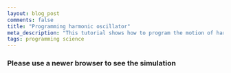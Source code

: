 ```yaml
---
layout: blog_post
comments: false
title: "Programming harmonic oscillator"
meta_description: "This tutorial shows how to program the motion of harmonic oscillator."
tags: programming science
---
```


<canvas class="HarmonicOscillator-canvas">
</canvas>

<div class='DebugText'></div>

<h3 class="isHidden" id="CanvasNotSupportedMessage">Please use a newer browser to see the simulation</h3>


<!-- <div class='HarmonicOscillator'>
  <div class='HarmonicOscillator-box'></div><img class='HarmonicOscillator-springRight'
    src="/image/blog/2016-02-06-programming-harmonic-oscillator/harmonic_oscillator_spring.png">
</div> -->

<script>

// Request Animatino Frame polyfill
// https://gist.github.com/paulirish/1579671
//
// http://paulirish.com/2011/requestanimationframe-for-smart-animating/
// http://my.opera.com/emoller/blog/2011/12/20/requestanimationframe-for-smart-er-animating

// requestAnimationFrame polyfill by Erik Möller. fixes from Paul Irish and Tino Zijdel

// MIT license

(function() {
    var lastTime = 0;
    var vendors = ['ms', 'moz', 'webkit', 'o'];
    for(var x = 0; x < vendors.length && !window.requestAnimationFrame; ++x) {
        window.requestAnimationFrame = window[vendors[x]+'RequestAnimationFrame'];
        window.cancelAnimationFrame = window[vendors[x]+'CancelAnimationFrame']
                                   || window[vendors[x]+'CancelRequestAnimationFrame'];
    }

    if (!window.requestAnimationFrame)
        window.requestAnimationFrame = function(callback, element) {
            var currTime = new Date().getTime();
            var timeToCall = Math.max(0, 16 - (currTime - lastTime));
            var id = window.setTimeout(function() { callback(currTime + timeToCall); },
              timeToCall);
            lastTime = currTime + timeToCall;
            return id;
        };

    if (!window.cancelAnimationFrame)
        window.cancelAnimationFrame = function(id) {
            clearTimeout(id);
        };
}());

// ----------------------

(function(){
  function start(canvas, context) {
    var canvasHeight = 100;
    var boxSize = 50;

    // Initial condition for the system
    var initialConditions = {
      xDisplacement:  1.0, // Box is displaced to the right
      velocity:       0.0  // Velocity is zero
    };

    /*
      Position of the box:
        0 is when the box is at the center.
        1.0 is the maximum position to the right.
        -1.0 is the maximum position to the left.
    */
    var xDisplacement = initialConditions.xDisplacement;
    var velocity = initialConditions.velocity;

    // Time
    // ----------

    var previousTime = 0; // Stores time of the previous iteration (in milliseconds)
    var timeElapsed = 0; // Stores elapsed time in seconds from the start of emulation.

    var springInfo = {
      height: 30,
      numberOfSegments: 12
    };

    var colors = {
      shade30: "#a66000",
      shade40: "#ff6c00",
      shade50: "#ffb100"
    };

    function showDebugMessage(message) {
      var debugElement = document.querySelector(".DebugText");

      if (debugElement.textContent !== undefined) {
        debugElement.textContent = message;
      }
      else {
        debugElement.innerText = message;
      }
    }


    // Resize the canvas
    // ----------------------

    function fitToContainer(canvas){
      canvas.style.width='100%';
      canvas.style.height= canvasHeight + 'px';
      canvas.width  = canvas.offsetWidth;
      canvas.height = canvas.offsetHeight;
    }

    window.addEventListener('resize', function(event){
      fitToContainer(canvas);
      drawScene();
    });

    fitToContainer(canvas);

    // Draw
    // ----------------------

    // Return the middle X position of the box
    function boxMiddleX(xDisplacement) {
      var boxSpaceWidth = canvas.width - boxSize;
      return boxSpaceWidth * (xDisplacement + 1) / 2 + boxSize / 2;
    }

    // Draw spring from the box to the center. Position argument is the box position and varies from -1 to 1.
    // Value 0 corresponds to the central position, while -1 and 1 are the left and right respectively.
    function drawSpring(xDisplacement) {
      var springEndX = boxMiddleX(xDisplacement),
        springTopY = (canvasHeight - springInfo.height) / 2,
        springEndY = canvasHeight / 2,
        canvasMiddleX = canvas.width / 2,
        singleSegmentWidth = (canvasMiddleX - springEndX) / (springInfo.numberOfSegments - 1),
        springGoesUp = true;

      context.beginPath();
      context.lineWidth = 1;
      context.strokeStyle = colors.shade40;
      context.moveTo(springEndX, springEndY);

      for (var i = 0; i < springInfo.numberOfSegments; i++) {
        var currentSegmentWidth = singleSegmentWidth;
        if (i === 0 || i === springInfo.numberOfSegments - 1) { currentSegmentWidth /= 2; }

        springEndX += currentSegmentWidth;
        springEndY = springTopY;
        if (!springGoesUp) { springEndY += springInfo.height; }
        if (i === springInfo.numberOfSegments - 1) { springEndY = canvasHeight / 2; }

        context.lineTo(springEndX, springEndY);
        springGoesUp = !springGoesUp;
      }

      context.stroke();
    }

    // Draw a box at position. Position is a value from -1 to 1.
    // Value 0 corresponds to the central position, while -1 and 1 are the left and right respectively.
    function drawBox(xDisplacement) {
      var boxTopY = Math.floor((canvasHeight - boxSize) / 2);
      var startX = boxMiddleX(xDisplacement) - boxSize / 2;

      // Rectangle
      context.beginPath();
      context.fillStyle = colors.shade50;
      context.fillRect(startX, boxTopY, boxSize, boxSize);

      // Border around rectangle
      context.beginPath();
      context.lineWidth = 1;
      context.strokeStyle = colors.shade30;
      context.strokeRect(startX + 0.5, boxTopY + 0.5, boxSize - 1, boxSize - 1);
    }

    // Draw vertical line in the middle
    function drawMiddleLine() {
      var middleX = Math.floor(canvas.width / 2);

      context.beginPath();
      context.moveTo(middleX, 0);
      context.lineTo(middleX, canvas.height);
      context.lineWidth = 2;
      context.strokeStyle = colors.shade40;
      context.setLineDash([2,3]);
      context.stroke();
      context.setLineDash([1,0]);
    }

    // Clears everything and draws the whole scene: the line, spring and the box.
    function drawScene() {
      context.clearRect(0, 0, canvas.width, canvas.height);
      drawMiddleLine();
      drawSpring(xDisplacement);
      drawBox(xDisplacement);
    }

    // Returns acceleration (change of velocity) at displacement x
    function accelerationAtDisplacement(x) {
      // We are using the main formula for harmonic oscillator:
      // a = -(k/m) * x
      return -x;
    }

    // Returns the time elapsed from previous iteration
    function deltaT(time) {
      return time - previousTime;
    }

    // Calculates velocity of the box at given time
    function calculateVelocity(time) {
      return velocity + deltaT(time) * accelerationAtDisplacement(xDisplacement);
    }

    // Calculates displacement at given time and velocity
    function calculateXDisplacelement(time, velocity) {
      return xDisplacement + deltaT(time) * velocity;
    }

    // Calculate the new X position of the box at given time
    function updateXDisplacement(time) {
      velocity = calculateVelocity(time);
      xDisplacement = calculateXDisplacelement(time, velocity);
    }

    function formatFloat(float) {
      return parseFloat(Math.round(float * 100) / 100).toFixed(2);
    }

    function animate(timeReal) {
      timeElapsed += 16 / 1000; // Increment time by 16 milliseconds (1/60 of a second)
      updateXDisplacement(timeElapsed);
      drawScene();
      previousTime = timeElapsed;
      window.requestAnimationFrame(animate);
    }

    animate(0);

    // for (var i = 1; i < 60; i++) {
    //   animate(80 * i);
    //   var velocityFormatted = formatFloat(velocity);
    //   var displacementFormatted = formatFloat(xDisplacement);
    //   console.log(i + ". velocity: " + velocityFormatted + ", x: " + displacementFormatted);
    // }
  }

  function showCanvasNotSupportedMessage() {
    document.getElementById("CanvasNotSupportedMessage").className = "";
  }

  function init() {
    var canvas = document.querySelector(".HarmonicOscillator-canvas");
    var context = null;

    if (!!(canvas && canvas.getContext)) {
      var context = canvas.getContext("2d", { alpha: false });
      if (!!context) {
        start(canvas, context);
        return;
      }
    }

    showCanvasNotSupportedMessage()
  }

  init();
}());

</script>

<style>

.HarmonicOscillator {
  position: relative;
  margin: 0 25px 0 25px;
  padding: 10px 0 10px 0;
  border: 1px solid #ff6c00;
}

.HarmonicOscillator-box {
  display: inline-block;
  position: relative;
  left: 40%;
  -webkit-transform: translate(-50%, 0);
  transform: translate(-50%, 0);
  vertical-align: middle;

  width: 50px;
  height: 50px;
  border: 1px solid #a66000;
  background-color: #ffb100;
  z-index: -1;
}

.HarmonicOscillator-springRight {
  display: inline-block;
  position: relative;
  width: 10%;
  height: 30px;
  padding-right: 25px;
  margin-left: -25px;
  left: 40%;
  vertical-align: middle;
  z-index: -1;
}

/* Vertical line in the center */
.HarmonicOscillator:after {
  content: "";
  position: absolute;
  z-index: -1;
  top: 0;
  bottom: 0;
  left: 50%;
  border-left: 2px dotted #ff6c00;
  -webkit-transform: translate(-50%, 0);
  transform: translate(-50%, 0);
}

</style>

